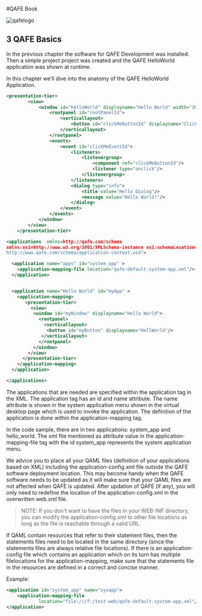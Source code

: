 #QAFE Book

![qafelogo](http://www.qafe.com/wp-content/themes/qafe2013/img/logo.png)

## 3 QAFE Basics
In the previous chapter the software for QAFE Development was installed. Then a simple project project was created and the QAFE HelloWorld application was shown at runtime.

In this chapter we’ll dive into the anatomy of the QAFE HelloWorld Application.


```XML
<presentation-tier>
		<view>
			<window id="helloWorld" displayname="Hello World" width="300" height="250">
				<rootpanel id="rootPanelId">
					<verticallayout>
						<button id="clickMeButtonId" displayname="Click me"/>
					</verticallayout>
				</rootpanel>  
				<events>
					<event id="clickMeEventId">
						<listeners>
							<listenergroup>
								<component ref="clickMeButtonId"/>  
								<listener type="onclick"/>
							</listenergroup>
						</listeners>  
						<dialog type="info">
							<title value="Hello Dialog"/>  
							<message value="Hello World!"/>
						</dialog>
					</event>
				</events>
			</window>
		</view>
	</presentation-tier>  


```


```XML
<applications  xmlns=http://qafe.com/schema
xmlns:xsi=http://www.w3.org/2001/XMLSchema-instance xsi:schemaLocation="http://qafe.com/schema
http://www.qafe.com/schema/application-context.xsd">

  <application name="apps" id="system_app" >
    <application-mapping-file location="qafe-default-system-app.xml"/>
  </application>


  <application name="Hello World" id="myApp" >
    <application-mapping>
       <presentation-tier>
         <view>
          <window id="myWindow" displayname="Hello World">
            <rootpanel>
              <verticallayout>
           	   <button id="myButton" displayname="HellWorld"/>
           	 </verticallayout>
            </rootpanel>
          </window>
        </view>
      </presentation-tier>
    </application-mapping>
  </application>

</applications>
```


The applications that are needed are specified within the application tag in the XML. The application tag has an id and name attribute. The name attribute is shown in the system application menu shown in the virtual desktop page which is used to invoke the application. The definition of the application is done within the application-mapping tag.

In the code sample, there are in two applications: system_app and hello_world. The xml file mentioned as attribute value in the application-mapping-file tag with the id system_app represents the system application menu.

We advice you to place all your QAML files (definition of your applications based on XML) including the application-config.xml file outside the QAFE software deployment location. This may become handy when the QAFE software needs to be updated as it will make sure that your QAML files are not affected when QAFE is updated. After updation of QAFE (if any), you will only need to redefine the location of the application-config.xml in the overwritten web.xml file.

> NOTE: If you don't want to have the files in your WEB-INF directory, you can modify the application-config.xml to other file locations as long as the file is reachable through a valid URL.

If QAML contain resources that refer to their statement files, then the statements files need to be located in the same directory (since the statements files are always relative file locations).
If there is an application-config file which contains an application which on its turn has multiple filelocations for the application-mapping, make sure that the statements file in the resources are defined in a correct and concise manner.

Example:

```XML
<application id="system_app" name="sysapp">
	<application-mapping-file
	        location="file:///f:/test-web/qafe-default-system-app.xml"/>
</application>

```

